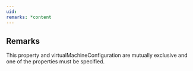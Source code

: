 ```yaml
---
uid: 
remarks: *content
---
```

## Remarks  
 This property and virtualMachineConfiguration are mutually             exclusive and one of the properties must be specified.